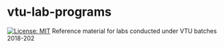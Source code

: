 # vtu-lab-programs

[![License: MIT](https://img.shields.io/badge/License-MIT-yellow.svg)](LICENSE)
Reference material for labs conducted under VTU batches 2018-202
